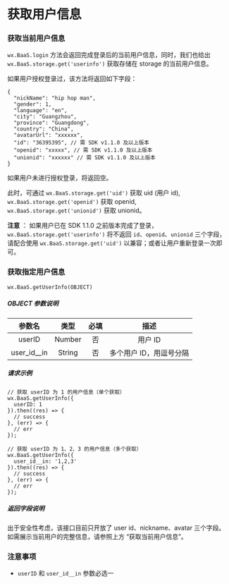 # 获取用户信息

### 获取当前用户信息

`wx.BaaS.login` 方法会返回完成登录后的当前用户信息，同时，我们也给出 `wx.BaaS.storage.get('userinfo')` 获取存储在 storage 的当前用户信息。

如果用户授权登录过，该方法将返回如下字段：

```
{
  "nickName": "hip hop man",
  "gender": 1,
  "language": "en",
  "city": "Guangzhou",
  "province": "Guangdong",
  "country": "China",
  "avatarUrl": "xxxxxx",
  "id": "36395395", // 需 SDK v1.1.0 及以上版本
  "openid": "xxxxx", // 需 SDK v1.1.0 及以上版本
  "unionid": "xxxxxx" // 需 SDK v1.1.0 及以上版本
}
```

如果用户未进行授权登录，将返回空。

此时，可通过 `wx.BaaS.storage.get('uid')` 获取 uid (用户 id), `wx.BaaS.storage.get('openid')` 获取 openid, `wx.BaaS.storage.get('unionid')` 获取 unionid。

**注意** ： 如果用户已在 SDK 1.1.0 之前版本完成了登录，`wx.BaaS.storage.get('userinfo')` 将不返回 `id`、`openid`、`unionid` 三个字段，请配合使用 `wx.BaaS.storage.get('uid')` 以兼容；或者让用户重新登录一次即可。

### 获取指定用户信息

`wx.BaaS.getUserInfo(OBJECT)`

##### OBJECT 参数说明

| 参数名 | 类型   | 必填| 描述 |
| :---:  | :----: | :----: | :----: |
| userID | Number | 否 | 用户 ID |
| user_id__in | String | 否 | 多个用户 ID，用逗号分隔 |

##### 请求示例

```
// 获取 userID 为 1 的用户信息（单个获取）
wx.BaaS.getUserInfo({
  userID: 1
}).then((res) => {
  // success
}, (err) => {
  // err
});
```

```
// 获取 userID 为 1、2、3 的用户信息（多个获取）
wx.BaaS.getUserInfo({
  user_id__in: '1,2,3'
}).then((res) => {
  // success
}, (err) => {
  // err
});
```

##### 返回字段说明

出于安全性考虑，该接口目前只开放了 user id、nickname、avatar 三个字段。如需展示当前用户的完整信息，请参照上方 “获取当前用户信息”。

### 注意事项

- `userID` 和 `user_id__in` 参数必选一